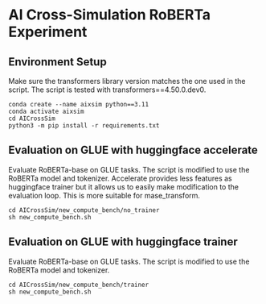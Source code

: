 # AI Cross-Simulation RoBERTa Experiment



## Environment Setup
Make sure the transformers library version matches the one used in the script. The script is tested with transformers==4.50.0.dev0. 

```
conda create --name aixsim python==3.11
conda activate aixsim
cd AICrossSim
python3 -m pip install -r requirements.txt
```


## Evaluation on GLUE with huggingface accelerate
Evaluate RoBERTa-base on GLUE tasks. The script is modified to use the RoBERTa model and tokenizer.
Accelerate provides less features as huggingface trainer but it allows us to easily make modification to the evaluation loop. This is more suitable for mase_transform.

```
cd AICrossSim/new_compute_bench/no_trainer
sh new_compute_bench.sh
```

## Evaluation on GLUE with huggingface trainer
Evaluate RoBERTa-base on GLUE tasks. The script is modified to use the RoBERTa model and tokenizer.

```
cd AICrossSim/new_compute_bench/trainer
sh new_compute_bench.sh
```